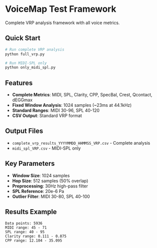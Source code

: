 # VoiceMap Test Framework

Complete VRP analysis framework with all voice metrics.

## Quick Start

```bash
# Run complete VRP analysis
python full_vrp.py

# Run MIDI-SPL only
python only_midi_spl.py
```

## Features

- **Complete Metrics**: MIDI, SPL, Clarity, CPP, SpecBal, Crest, Qcontact, dEGGmax
- **Fixed Window Analysis**: 1024 samples (~23ms at 44.1kHz)
- **Standard Ranges**: MIDI 30-96, SPL 40-120
- **CSV Output**: Standard VRP format

## Output Files

- `complete_vrp_results_YYYYMMDD_HHMMSS_VRP.csv` - Complete analysis
- `midi_spl_VRP.csv` - MIDI-SPL only

## Key Parameters

- **Window Size**: 1024 samples
- **Hop Size**: 512 samples (50% overlap)
- **Preprocessing**: 30Hz high-pass filter
- **SPL Reference**: 20e-6 Pa
- **Outlier Filter**: MIDI 30-80, SPL 40-100

## Results Example

```
Data points: 5936
MIDI range: 45 - 71
SPL range: 40 - 95
Clarity range: 0.111 - 0.875
CPP range: 12.104 - 35.095
```